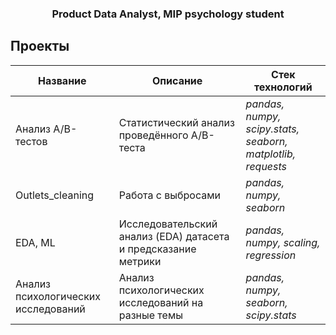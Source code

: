 <h3 align="center">Product Data Analyst, MIP psychology student</h3>

## Проекты
| Название                            | Описание                                                       | Стек технологий                                             |
|-------------------------------------|----------------------------------------------------------------|-------------------------------------------------------------|
| Анализ A/B-тестов                   | Статистический анализ проведённого A/B-теста                   | *pandas, numpy, scipy.stats, seaborn, matplotlib, requests* |
| Outlets_cleaning                    | Работа с выбросами                                             | *pandas, numpy, seaborn*                                    |
| EDA, ML                             | Исследовательский анализ (EDA) датасета и предсказание метрики | *pandas, numpy, scaling, regression*                        |
| Анализ психологических исследований | Анализ психологических исследований на разные темы             | *pandas, numpy, seaborn, scipy.stats*                       |

